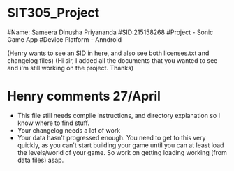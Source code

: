 # SIT305_Project
#Name: Sameera Dinusha Priyananda
#SID:215158268
#Project - Sonic Game App
#Device Platform - Anndroid

(Henry wants to see an SID in here, and also see both licenses.txt and changelog files)
(Hi sir, I added all the documents that you wanted to see and i'm still working on the project. Thanks)

# Henry comments 27/April
- This file still needs compile instructions, and directory explanation so I know where to find stuff.
- Your changelog needs a lot of work
- Your data hasn't progressed enough. You need to get to this very quickly, as you can't start building your game until you can at least load the levels/world of your game. So work on getting loading working (from data files) asap.


